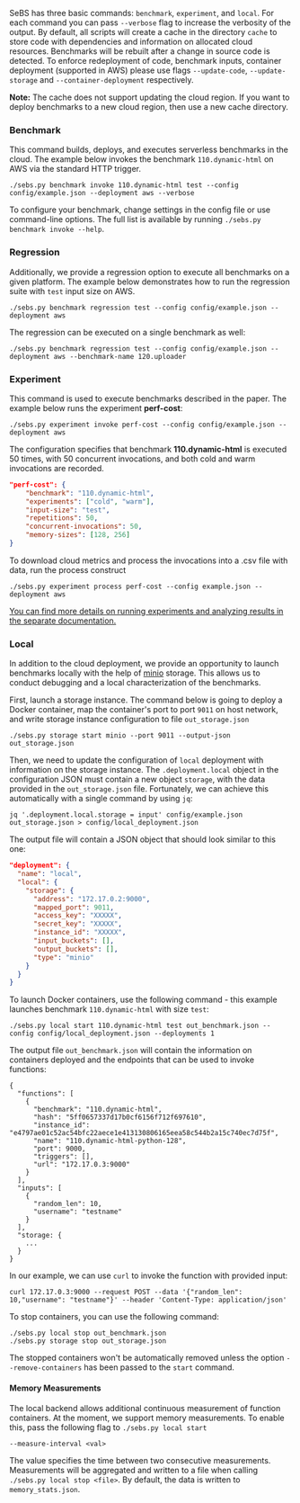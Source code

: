 
SeBS has three basic commands: `benchmark`, `experiment`, and `local`.
For each command you can pass `--verbose` flag to increase the verbosity of the output.
By default, all scripts will create a cache in the directory `cache` to store code with
dependencies and information on allocated cloud resources.
Benchmarks will be rebuilt after a change in source code is detected.
To enforce redeployment of code, benchmark inputs, container deployment (supported in AWS) please use flags `--update-code`, `--update-storage` and `--container-deployment` respectively.

**Note:** The cache does not support updating the cloud region. If you want to deploy benchmarks
to a new cloud region, then use a new cache directory.

### Benchmark

This command builds, deploys, and executes serverless benchmarks in the cloud.
The example below invokes the benchmark `110.dynamic-html` on AWS via the standard HTTP trigger.

```
./sebs.py benchmark invoke 110.dynamic-html test --config config/example.json --deployment aws --verbose
```

To configure your benchmark, change settings in the config file or use command-line options.
The full list is available by running `./sebs.py benchmark invoke --help`.

### Regression

Additionally, we provide a regression option to execute all benchmarks on a given platform.
The example below demonstrates how to run the regression suite with `test` input size on AWS.

```
./sebs.py benchmark regression test --config config/example.json --deployment aws
```

The regression can be executed on a single benchmark as well:

```
./sebs.py benchmark regression test --config config/example.json --deployment aws --benchmark-name 120.uploader
```

### Experiment

This command is used to execute benchmarks described in the paper. The example below runs the experiment **perf-cost**:

```
./sebs.py experiment invoke perf-cost --config config/example.json --deployment aws
```

The configuration specifies that benchmark **110.dynamic-html** is executed 50 times, with 50 concurrent invocations, and both cold and warm invocations are recorded. 

```json
"perf-cost": {
    "benchmark": "110.dynamic-html",
    "experiments": ["cold", "warm"],
    "input-size": "test",
    "repetitions": 50,
    "concurrent-invocations": 50,
    "memory-sizes": [128, 256]
}
```

To download cloud metrics and process the invocations into a .csv file with data, run the process construct

```
./sebs.py experiment process perf-cost --config example.json --deployment aws
```

[You can find more details on running experiments and analyzing results in the separate documentation.](experiments.md)

### Local

In addition to the cloud deployment, we provide an opportunity to launch benchmarks locally with the help of [minio](https://min.io/) storage.
This allows us to conduct debugging and a local characterization of the benchmarks.

First, launch a storage instance. The command below is going to deploy a Docker container,
map the container's port to port `9011` on host network, and write storage instance configuration
to file `out_storage.json`

```
./sebs.py storage start minio --port 9011 --output-json out_storage.json
```

Then, we need to update the configuration of `local` deployment with information on the storage 
instance. The `.deployment.local` object in the configuration JSON must contain a new object
`storage`, with the data provided in the `out_storage.json` file. Fortunately, we can achieve
this automatically with a single command by using `jq`:

```
jq '.deployment.local.storage = input' config/example.json out_storage.json > config/local_deployment.json
```

The output file will contain a JSON object that should look similar to this one:

```json
"deployment": {
  "name": "local",
  "local": {
    "storage": {
      "address": "172.17.0.2:9000",
      "mapped_port": 9011,
      "access_key": "XXXXX",
      "secret_key": "XXXXX",
      "instance_id": "XXXXX",
      "input_buckets": [],
      "output_buckets": [],
      "type": "minio"
    }
  }
}
```

To launch Docker containers, use the following command - this example launches benchmark `110.dynamic-html` with size `test`:

```
./sebs.py local start 110.dynamic-html test out_benchmark.json --config config/local_deployment.json --deployments 1
```

The output file `out_benchmark.json` will contain the information on containers deployed and the endpoints that can be used to invoke functions:

```
{
  "functions": [
    {
      "benchmark": "110.dynamic-html",
      "hash": "5ff0657337d17b0cf6156f712f697610",
      "instance_id": "e4797ae01c52ac54bfc22aece1e413130806165eea58c544b2a15c740ec7d75f",
      "name": "110.dynamic-html-python-128",
      "port": 9000,
      "triggers": [],
      "url": "172.17.0.3:9000"
    }
  ],
  "inputs": [
    {
      "random_len": 10,
      "username": "testname"
    }
  ],
  "storage: {
    ...
  }
}
```

In our example, we can use `curl` to invoke the function with provided input:

```
curl 172.17.0.3:9000 --request POST --data '{"random_len": 10,"username": "testname"}' --header 'Content-Type: application/json'
```

To stop containers, you can use the following command:

```
./sebs.py local stop out_benchmark.json
./sebs.py storage stop out_storage.json
```

The stopped containers won't be automatically removed unless the option `--remove-containers` has been passed to the `start` command.

#### Memory Measurements

The local backend allows additional continuous measurement of function containers. At the moment,
we support memory measurements. To enable this, pass the following flag to `./sebs.py local start`

```
--measure-interval <val>
```

The value specifies the time between two consecutive measurements. Measurements will be aggregated
and written to a file when calling `./sebs.py local stop <file>`. By default, the data is written
to `memory_stats.json`.

